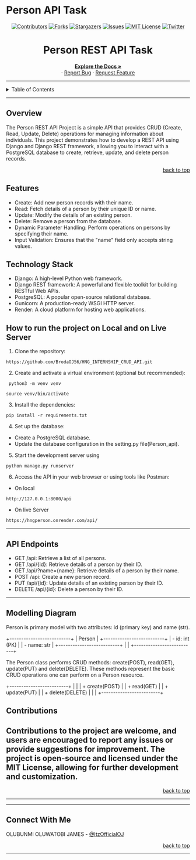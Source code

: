 # Person API Task

<!-- Back to Top Navigation Anchor -->
<a name="readme-top"></a>

<!-- Project Shields -->
<div align="center">

  [![Contributors][contributors-shield]][contributors-url]
  [![Forks][forks-shield]][forks-url]
  [![Stargazers][stars-shield]][stars-url]
  [![Issues][issues-shield]][issues-url]
  [![MIT License][license-shield]][license-url]
  [![Twitter][twitter-shield]][twitter-url]
</div>


<div align="center">
  <h1>Person REST API Task</h1>
</div>

<div>
  <p align="center">
    <a href="https://github.com/BrodaOJ56/HNG_INTERNSHIP_CRUD_API/blob/master/DOCUMENTATION.md#readme"><strong>Explore the Docs »</strong></a>
    <br />
    ·
    <a href="https://github.com/BrodaOJ56/HNG_INTERNSHIP_CRUD_API/issues">Report Bug</a>
    ·
    <a href="https://github.com/BrodaOJ56/HNG_INTERNSHIP_CRUD_API/issues">Request Feature</a>
  </p>
</div>

---

<!-- Table of Contents -->
<details>
  <summary>Table of Contents</summary>
  <ol>
    <li>
      <a href="#Overview"> Overview </a>
    </li>
    <li><a href="#Features">Features</a></li>
    <li><a href="#Technology-Stack">Technology Stack/a></li>
    <li><a href="#How-to-run-the-project-on-Local">How to run the project on Local</a></li>
    <li><a href="#API-Endpoints">API Endpoints</a></li>
    li><a href="#Modelling-Diagram">Modelling Diagram</a></li>
    <li><a href="#Contributions">Contributions</a></li>
    <li><a href="#license">License</a></li>
    <li><a href="#Connect-With-Me">Connect With Me</a></li>
  </ol>
  <p align="right"><a href="#readme-top">back to top</a></p>
</details>

---

<!-- About the Blog -->
## Overview

The Person REST API Project is a simple API that provides CRUD (Create, Read, Update, Delete) operations for managing information about individuals. This project demonstrates how to develop a REST API using Django and Django REST framework, allowing you to interact with a PostgreSQL database to create, retrieve, update, and delete person records.




<p align="right"><a href="#readme-top">back to top</a></p>

<!-- Features -->
## Features  

- Create: Add new person records with their name.
- Read: Fetch details of a person by their unique ID or name.
- Update: Modify the details of an existing person.
- Delete: Remove a person from the database.
- Dynamic Parameter Handling: Perform operations on persons by specifying their name.
- Input Validation: Ensures that the "name" field only accepts string values.


## Technology Stack

- Django: A high-level Python web framework.
- Django REST framework: A powerful and flexible toolkit for building RESTful Web APIs.
- PostgreSQL: A popular open-source relational database.
- Gunicorn: A production-ready WSGI HTTP server.
- Render: A cloud platform for hosting web applications.

## How to run the project on Local and on Live Server

1. Clone the repository:
```
https://github.com/BrodaOJ56/HNG_INTERNSHIP_CRUD_API.git
```
2. Create and activate a virtual environment (optional but recommended):
 ```
  python3 -m venv venv
  ```

```
source venv/bin/activate
```

3. Install the dependencies:
```
pip install -r requirements.txt
```
4. Set up the database:

- Create a PostgreSQL database.
- Update the database configuration in the setting.py file(Person_api).

5. Start the development server using 
```
python manage.py runserver
```
6. Access the API in your web browser or using tools like Postman:
- On local
```
http://127.0.0.1:8000/api
```
- On live Server
```
https://hngperson.onrender.com/api/
```
---

## API Endpoints

- GET /api: Retrieve a list of all persons.
- GET /api/{id}: Retrieve details of a person by their ID.
- GET /api/?name={name}: Retrieve details of a person by their name.
- POST /api: Create a new person record.
- PUT /api/{id}: Update details of an existing person by their ID.
- DELETE /api/{id}: Delete a person by their ID.

---

## Modelling Diagram

Person is primary model with two attributes: id (primary key) and name (str).








+--------------------------+
|       Person             |
+--------------------------+
| - id: int (PK)           |
| - name: str              |
+--------------------------+
|                          |
+--------------------------+









The Person class performs CRUD methods: create(POST), read(GET), update(PUT) and delete(DELETE). 
These methods represent the basic CRUD operations one can perform on a Person resource.







+-------------------------+
|                         |
| + create(POST)          |
| + read(GET)             |
| + update(PUT)           |
| + delete(DELETE)        |
|                         |
+-------------------------+






## Contributions

Contributions to the project are welcome, and users are encouraged to report any issues or provide suggestions for improvement. The project is open-source and licensed under the MIT License, allowing for further development and customization.
---

<p align="right"><a href="#readme-top">back to top</a></p>

---

---

<!-- Contact -->
## Connect With Me

OLUBUNMI OLUWATOBI JAMES - [@ItzOfficialOJ](https://twitter.com/ItzOfficialOJ)


<p align="right"><a href="#readme-top">back to top</a></p>


---

<!-- Markdown Links & Images -->
[contributors-shield]: https://img.shields.io/github/contributors/BrodaOJ56/HNG_INTERNSHIP_CRUD_API.svg?style=for-the-badge
[contributors-url]: https://github.com/BrodaOJ56/HNG_INTERNSHIP_CRUD_API/graphs/contributors
[forks-shield]: https://img.shields.io/github/forks/BrodaOJ56/HNG_INTERNSHIP_CRUD_API.svg?style=for-the-badge
[forks-url]: https://github.com/BrodaOJ56/HNG_INTERNSHIP_CRUD_API/network/members
[stars-shield]: https://img.shields.io/github/stars/BrodaOJ56/HNG_INTERNSHIP_CRUD_API.svg?style=for-the-badge
[stars-url]: https://github.com/BrodaOJ56/HNG_INTERNSHIP_CRUD_API/stargazers
[issues-shield]: https://img.shields.io/github/issues/BrodaOJ56/HNG_INTERNSHIP_CRUD_API.svg?style=for-the-badge
[issues-url]: https://github.com/BrodaOJ56/HNG_INTERNSHIP_CRUD_API/issues
[license-shield]: https://img.shields.io/github/license/BrodaOJ56/HNG_INTERNSHIP_CRUD_API.svg?style=for-the-badge
[license-url]: https://github.com/BrodaOJ56/HNG_INTERNSHIP_CRUD_API/blob/main/LICENSE.txt
[twitter-shield]: https://img.shields.io/badge/-@ItzOfficialOJ-1ca0f1?style=for-the-badge&logo=twitter&logoColor=white&link=https://twitter.com/ItzOfficialOJ
[twitter-url]: https://twitter.com/ItzOfficialOJ
